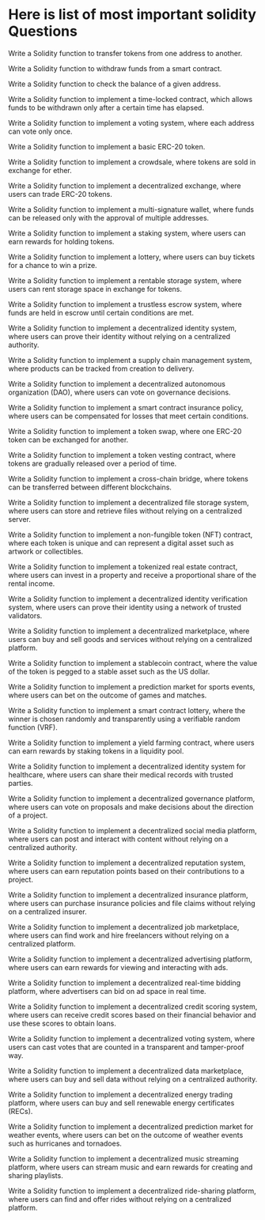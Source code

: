 # Here is list of most important solidity Questions


Write a Solidity function to transfer tokens from one address to another.

Write a Solidity function to withdraw funds from a smart contract.

Write a Solidity function to check the balance of a given address.

Write a Solidity function to implement a time-locked contract, which allows funds to be withdrawn only after a certain time has elapsed.

Write a Solidity function to implement a voting system, where each address can vote only once.

Write a Solidity function to implement a basic ERC-20 token.

Write a Solidity function to implement a crowdsale, where tokens are sold in exchange for ether.

Write a Solidity function to implement a decentralized exchange, where users can trade ERC-20 tokens.

Write a Solidity function to implement a multi-signature wallet, where funds can be released only with the approval of multiple addresses.

Write a Solidity function to implement a staking system, where users can earn rewards for holding tokens.

Write a Solidity function to implement a lottery, where users can buy tickets for a chance to win a prize.

Write a Solidity function to implement a rentable storage system, where users can rent storage space in exchange for tokens.

Write a Solidity function to implement a trustless escrow system, where funds are held in escrow until certain conditions are met.

Write a Solidity function to implement a decentralized identity system, where users can prove their identity without relying on a centralized authority.

Write a Solidity function to implement a supply chain management system, where products can be tracked from creation to delivery.

Write a Solidity function to implement a decentralized autonomous organization (DAO), where users can vote on governance decisions.

Write a Solidity function to implement a smart contract insurance policy, where users can be compensated for losses that meet certain conditions.

Write a Solidity function to implement a token swap, where one ERC-20 token can be exchanged for another.

Write a Solidity function to implement a token vesting contract, where tokens are gradually released over a period of time.

Write a Solidity function to implement a cross-chain bridge, where tokens can be transferred between different blockchains.

Write a Solidity function to implement a decentralized file storage system, where users can store and retrieve files without relying on a centralized server.

Write a Solidity function to implement a non-fungible token (NFT) contract, where each token is unique and can represent a digital asset such as artwork or collectibles.

Write a Solidity function to implement a tokenized real estate contract, where users can invest in a property and receive a proportional share of the rental income.

Write a Solidity function to implement a decentralized identity verification system, where users can prove their identity using a network of trusted validators.

Write a Solidity function to implement a decentralized marketplace, where users can buy and sell goods and services without relying on a centralized platform.

Write a Solidity function to implement a stablecoin contract, where the value of the token is pegged to a stable asset such as the US dollar.

Write a Solidity function to implement a prediction market for sports events, where users can bet on the outcome of games and matches.

Write a Solidity function to implement a smart contract lottery, where the winner is chosen randomly and transparently using a verifiable random function (VRF).

Write a Solidity function to implement a yield farming contract, where users can earn rewards by staking tokens in a liquidity pool.

Write a Solidity function to implement a decentralized identity system for healthcare, where users can share their medical records with trusted parties.

Write a Solidity function to implement a decentralized governance platform, where users can vote on proposals and make decisions about the direction of a project.

Write a Solidity function to implement a decentralized social media platform, where users can post and interact with content without relying on a centralized authority.

Write a Solidity function to implement a decentralized reputation system, where users can earn reputation points based on their contributions to a project.

Write a Solidity function to implement a decentralized insurance platform, where users can purchase insurance policies and file claims without relying on a centralized insurer.

Write a Solidity function to implement a decentralized job marketplace, where users can find work and hire freelancers without relying on a centralized platform.

Write a Solidity function to implement a decentralized advertising platform, where users can earn rewards for viewing and interacting with ads.

Write a Solidity function to implement a decentralized real-time bidding platform, where advertisers can bid on ad space in real time.

Write a Solidity function to implement a decentralized credit scoring system, where users can receive credit scores based on their financial behavior and use these scores to obtain loans.

Write a Solidity function to implement a decentralized voting system, where users can cast votes that are counted in a transparent and tamper-proof way.

Write a Solidity function to implement a decentralized data marketplace, where users can buy and sell data without relying on a centralized authority.

Write a Solidity function to implement a decentralized energy trading platform, where users can buy and sell renewable energy certificates (RECs).

Write a Solidity function to implement a decentralized prediction market for weather events, where users can bet on the outcome of weather events such as hurricanes and tornadoes.

Write a Solidity function to implement a decentralized music streaming platform, where users can stream music and earn rewards for creating and sharing playlists.

Write a Solidity function to implement a decentralized ride-sharing platform, where users can find and offer rides without relying on a centralized platform.
